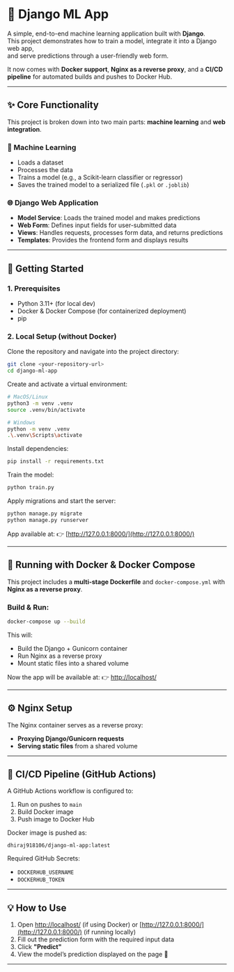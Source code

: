 
# 🤖 Django ML App

A simple, end-to-end machine learning application built with **Django**.  
This project demonstrates how to train a model, integrate it into a Django web app,  
and serve predictions through a user-friendly web form.  

It now comes with **Docker support**, **Nginx as a reverse proxy**, and a **CI/CD pipeline** for automated builds and pushes to Docker Hub.  

---

## ✨ Core Functionality

This project is broken down into two main parts: **machine learning** and **web integration**.

### 🧠 Machine Learning
- Loads a dataset  
- Processes the data  
- Trains a model (e.g., a Scikit-learn classifier or regressor)  
- Saves the trained model to a serialized file (`.pkl` or `.joblib`)  

### 🌐 Django Web Application
- **Model Service**: Loads the trained model and makes predictions  
- **Web Form**: Defines input fields for user-submitted data  
- **Views**: Handles requests, processes form data, and returns predictions  
- **Templates**: Provides the frontend form and displays results  

---

## 🚀 Getting Started

### 1. Prerequisites
- Python 3.11+ (for local dev)  
- Docker & Docker Compose (for containerized deployment)  
- pip  

### 2. Local Setup (without Docker)

Clone the repository and navigate into the project directory:

```bash
git clone <your-repository-url>
cd django-ml-app
````

Create and activate a virtual environment:

```bash
# MacOS/Linux
python3 -m venv .venv
source .venv/bin/activate

# Windows
python -m venv .venv
.\.venv\Scripts\activate
```

Install dependencies:

```bash
pip install -r requirements.txt
```

Train the model:

```bash
python train.py
```

Apply migrations and start the server:

```bash
python manage.py migrate
python manage.py runserver
```

App available at: 👉 [http://127.0.0.1:8000/](http://127.0.0.1:8000/)

---

## 🐳 Running with Docker & Docker Compose

This project includes a **multi-stage Dockerfile** and `docker-compose.yml` with **Nginx as a reverse proxy**.

### Build & Run:

```bash
docker-compose up --build
```

This will:

* Build the Django + Gunicorn container
* Run Nginx as a reverse proxy
* Mount static files into a shared volume

Now the app will be available at:
👉 [http://localhost/](http://localhost/)

---

## ⚙️ Nginx Setup

The Nginx container serves as a reverse proxy:

* **Proxying Django/Gunicorn requests**
* **Serving static files** from a shared volume

---

## 🔄 CI/CD Pipeline (GitHub Actions)

A GitHub Actions workflow is configured to:

1. Run on pushes to `main`
2. Build Docker image
3. Push image to Docker Hub

Docker image is pushed as:

```
dhiraj918106/django-ml-app:latest
```

Required GitHub Secrets:

* `DOCKERHUB_USERNAME`
* `DOCKERHUB_TOKEN`

---

## 💡 How to Use

1. Open [http://localhost/](http://localhost/) (if using Docker)
   or [http://127.0.0.1:8000/](http://127.0.0.1:8000/) (if running locally)
2. Fill out the prediction form with the required input data
3. Click **"Predict"**
4. View the model’s prediction displayed on the page 🎉

---
